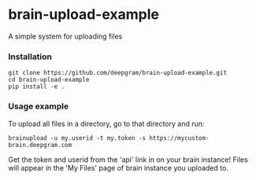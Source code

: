 # brain-upload-example
A simple system for uploading files

### Installation
    git clone https://github.com/deepgram/brain-upload-example.git
    cd brain-upload-example
    pip install -e .

### Usage example
To upload all files in a directory, go to that directory and run:

    brainupload -u my.userid -t my.token -s https://mycustom-brain.deepgram.com
Get the token and userid from the 'api' link in on your brain instance! Files will appear in the 'My Files' page of brain instance you uploaded to.

